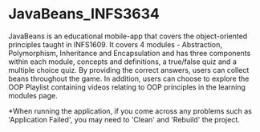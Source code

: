 # JavaBeans_INFS3634

JavaBeans is an educational mobile-app that covers the object-oriented principles taught in INFS1609.
It covers 4 modules - Abstraction, Polymorphism, Inheritance and Encapsulation and has three components within each module, concepts and definitions, a true/false quiz and a multiple choice quiz. By providing the correct answers, users can collect beans throughout the game.
In addition, users can choose to explore the OOP Playlist containing videos relating to OOP principles in the learning modules page.

*When running the application, if you come across any problems such as 'Application Failed', you may need to 'Clean' and 'Rebuild' the project.

